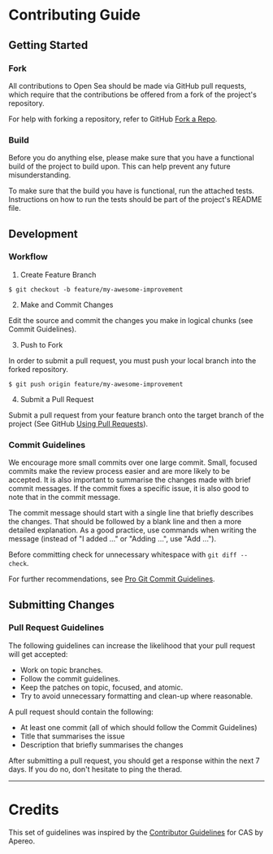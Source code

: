 # Contributing Guide

## Getting Started

### Fork

All contributions to Open Sea should be made via GitHub pull requests, which require that the contributions be offered from a fork of the project's repository.

For help with forking a repository, refer to GitHub [Fork a Repo](https://help.github.com/articles/fork-a-repo/ "Fork a Repo").

### Build

Before you do anything else, please make sure that you have a functional build of the project to build upon. This can help prevent any future misunderstanding.

To make sure that the build you have is functional, run the attached tests. Instructions on how to run the tests should be part of the project's README file.

## Development

### Workflow

1. Create Feature Branch

```
$ git checkout -b feature/my-awesome-improvement
```

2. Make and Commit Changes

Edit the source and commit the changes you make in logical chunks (see Commit Guidelines).

3. Push to Fork

In order to submit a pull request, you must push your local branch into the forked repository.

```
$ git push origin feature/my-awesome-improvement
```

4. Submit a Pull Request

Submit a pull request from your feature branch onto the target branch of the project (See GitHub [Using Pull Requests](https://help.github.com/articles/about-pull-requests/ "Using Pull Requests")).

### Commit Guidelines

We encourage more small commits over one large commit. Small, focused commits make the review process easier and are more likely to be accepted. It is also important to summarise the changes made with brief commit messages. If the commit fixes a specific issue, it is also good to note that in the commit message.

The commit message should start with a single line that briefly describes the changes. That should be followed by a blank line and then a more detailed explanation. As a good practice, use commands when writing the message (instead of "I added ..." or "Adding ...", use "Add ...").

Before committing check for unnecessary whitespace with `git diff --check`.

For further recommendations, see [Pro Git Commit Guidelines](https://git-scm.com/book/en/v2/Distributed-Git-Contributing-to-a-Project#Commit-Guidelines "Pro Git Commit Guidelines").

## Submitting Changes

### Pull Request Guidelines

The following guidelines can increase the likelihood that your pull request will get accepted:

* Work on topic branches.
* Follow the commit guidelines.
* Keep the patches on topic, focused, and atomic.
* Try to avoid unnecessary formatting and clean-up where reasonable.

A pull request should contain the following:

* At least one commit (all of which should follow the Commit Guidelines)
* Title that summarises the issue
* Description that briefly summarises the changes

After submitting a pull request, you should get a response within the next 7 days. If you do no, don't hesitate to ping the therad.

***
# Credits
This set of guidelines was inspired by the [Contributor Guidelines](https://apereo.github.io/cas/developer/Contributor-Guidelines.html) for CAS by Apereo.
